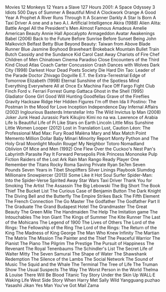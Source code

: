 ﻿Movies
12 Monkeys
12 Years a Slave
127 Hours
2001: A Space Odyssey
3 Idiots
500 Days of Summer
A Beautiful Mind
A Clockwork Orange
A Good Year
A Prophet
A River Runs Through It
A Scanner Darkly
A Star Is Born
A Taxi Driver
A one and a two
A.I. Artificial Intelligence
Akira (1988)
Alien
Alita: Battle Angel
All the President's Men
Almost Famous
Amadeus
Amelie
American Beauty
Annie Hall
Apocalypto
Armageddon
Avatar
Awakenings
Babel (2006)
Back to the Future
Before Sunrise
Before Sunset
Being John Malkovich
Belfast
Betty Blue
Beyond Beauty: Taiwan from Above
Blade Runner
Blue Jasmine
Boyhood
Braveheart
Brokeback Mountain
Bullet Train
Butch Cassidy and the Sundance Kid
Carol
Cast Away
Chariots of Fire
Chef
Children of Men
Chinatown
Cinema Paradiso
Close Encounters of the Third Kind
Cloud Atlas
Coach Carter
Concussion
Crash
Dances with Wolves
Dark City (1998)
Darkest Hour
Dead Poets Society
Die Hard
Din Tao: Leader of the Parade
Doctor Zhivago
Dogville
E.T. the Extra-Terrestrial
Edge of Tomorrow
Elizabeth (1998)
Eternal Sunshine of the Spotless Mind
Everything Everywhere All at Once
Ex Machina
Face Off
Fargo
Fight Club
Finch
Ford v. Ferrari
Forrest Gump
Gattaca
Ghost in the Shell (1995)
Gladiator
Gone Girl
Good Will Hunting
Goodfellas
Grave of the Fireflies
Gravity
Hacksaw Ridge
Her
Hidden Figures
I'm off then
Ida
Il Postino: The Postman
In the Mood for Love
Inception
Independence Day
Infernal Affairs (2002)
Inglourious Basterds
Interstellar
Into The Wild
Invictus
Ip Man (2008)
Joker
Junk Head
Jurassic Park
Kikujiro
Kimi no na wa.
Lawrence of Arabia
Life Is Beautiful
Life of Pi
Like Stars on Earth
Lincoln
Little Miss Sunshine
Little Women
Looper (2012)
Lost in Translation
Lust, Caution
Léon: The Professional
Mad Max: Fury Road
Malèna
Mary and Max
Match Point
Memento
Million Dollar Baby
Minari
Minority Report
Monty Python and The Holy Grail
Moonlight
Moulin Rouge!
My Neighbor Totoro
Nomadland
Oblivion
Of Mice and Men (1992)
One Flew Over the Cuckoo's Nest
Pan's Labyrinth
Parasite
Pay It Forward
Persepolis
Pink
Princess Mononoke
Pulp Fiction
Raiders of the Lost Ark
Rain Man
Rango
Ready Player One
Remember the Titans
Rocky
Roma
Saving Private Ryan
Se7en
Seven Pounds
Seven Years in Tibet
Shoplifters
Silver Linings Playbook
Slumdog Millionaire
Snowpiercer (2013)
Some Like it Hot
Soul Surfer
Spider-Man: Into the Spider-Verse
Spirited Away
Star Wars
Taxi Driver
Thank You for Smoking
The Artist
The Assassin
The Big Lebowski
The Big Short
The Book Thief
The Bucket List
The Curious Case of Benjamin Button
The Dark Knight
The Diving Bell and the Butterfly
The Empire Strikes Back
The Fifth Element
The French Connection
The Go Master
The Godfather
The Godfather Part II
The Graduate
The Grand Budapest Hotel
The Grandmaster
The Great Beauty
The Green Mile
The Handmaiden
The Help
The Imitation game
The Intouchables
The Iron Giant
The Kings of Summer
The Kite Runner
The Last of the Mohicans
The Legend of 1900
The Lives of Others
The Lord of the Rings: The Fellowship of the Ring
The Lord of the Rings: The Return of the King
The Madness of King George
The Man Who Knew Infinity
The Martian
The Matrix
The Mission
The Painter and the Thief
The Peaceful Warrior
The Pianist
The Piano
The Pilgrim
The Prestige
The Pursuit of Happiness
The Revenant
The Royal Tenenbaums
The Schindler's List
The Secret Life of Walter Mitty
The Seven Samurai
The Shape of Water
The Shawshank Redemption
The Silence of the Lambs
The Social Network
The Sound of Music
The Squid and the Whale
The Terminal
The Tree of Life
The Truman Show
The Usual Suspects
The Way
The Worst Person in the World
Thelma & Louise
There Will Be Blood
Titanic
Toy Story
Under the Skin
Up
WALL·E
Waking Life
West Side Story
When Harry Met Sally
Wild
Yangguang puzhao
Yasashii Jikan
Yes Man
You've Got Mail
Zama
